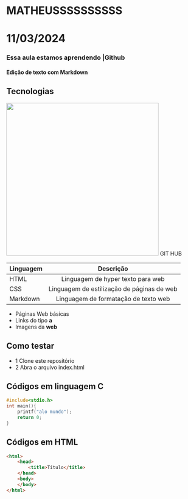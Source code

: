 # MATHEUSSSSSSSSSS
# 11/03/2024
### Essa aula estamos aprendendo |Github 
#### Edição de texto com Markdown

## Tecnologias 
<img src="https://e7.pngegg.com/pngimages/113/419/png-clipart-github-the-octocats-blog-github-fictional-character-fork.png" style="width: 400px"> GIT HUB

|Linguagem|Descrição|
|-|:-:|
|HTML|Linguagem de hyper texto para web| 
|CSS|Linguagem de estilização de páginas de web|
|Markdown|Linguagem de formatação de texto web|

- Páginas Web básicas
- Links do tipo **a**
- Imagens da **web**

## Como testar
- 1 Clone este repositório
- 2 Abra o arquivo index.html

## Códigos em linguagem C
```c
#include<stdio.h>
int main(){
    printf("alo mundo");
    return 0;
}
```
## Códigos em HTML
```html
<html>
    <head>
        <title>Título</title>
    </head>
    <body>
    </body>
</html>
```